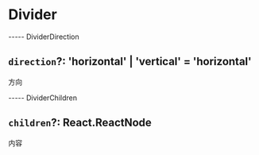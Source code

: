 # Divider

----- DividerDirection

## `direction`?: 'horizontal' | 'vertical' = 'horizontal'

方向

----- DividerChildren

## `children`?: React.ReactNode

内容
